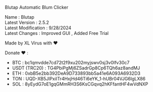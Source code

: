 Blutap Automatic Blum Clicker  
  
Name : Blutap  
Latest Version : 2.5.2  
Latest Modification : 9/28/2024  
Latest Changes : Improved GUI , Added Free Trial  
  
Made by XL Virus with ❤️                                                                                       
  
Donate ❤️ :                                                                                                                         
- BTC : bc1qmvdde7cd72t2f9xu202myjswv0sj3v0lfv30c7
- USDT (TRC20) : TG4PbiPgMj6ZSadrGp8Cp6TQh6az8andMJ
- ETH : 0xbB5e2bb392DeA9D733893bb5a41e6A093A6932D3
- TON : UQD-XB5JlPxiITr4HxjHd46Ti6eYK_1-hUBr04VJG6lgLX86
- SOL : 8yEydG7oE1gqGMmRH3S6KsCGqvq2hKFfantHF4wVdNXP
